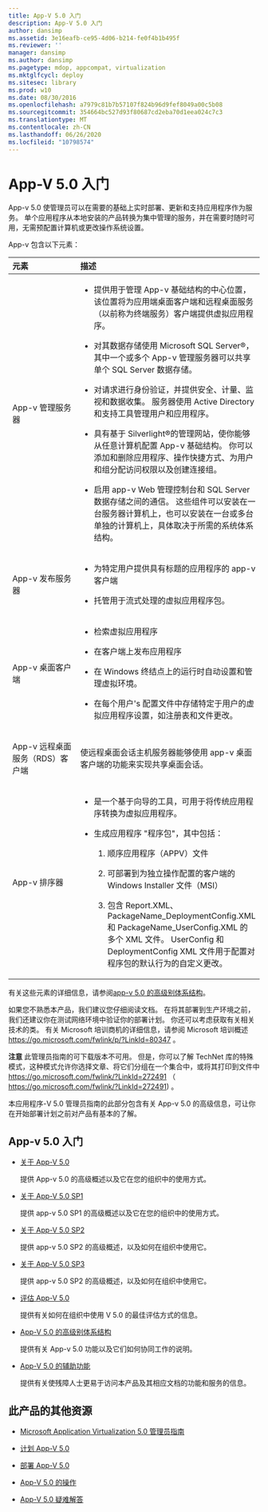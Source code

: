 ```yaml
---
title: App-V 5.0 入门
description: App-V 5.0 入门
author: dansimp
ms.assetid: 3e16eafb-ce95-4d06-b214-fe0f4b1b495f
ms.reviewer: ''
manager: dansimp
ms.author: dansimp
ms.pagetype: mdop, appcompat, virtualization
ms.mktglfcycl: deploy
ms.sitesec: library
ms.prod: w10
ms.date: 08/30/2016
ms.openlocfilehash: a7979c81b7b57107f824b96d9fef8049a00c5b08
ms.sourcegitcommit: 354664bc527d93f80687cd2eba70d1eea024c7c3
ms.translationtype: MT
ms.contentlocale: zh-CN
ms.lasthandoff: 06/26/2020
ms.locfileid: "10798574"
---
```

# App-V 5.0 入门


App-v 5.0 使管理员可以在需要的基础上实时部署、更新和支持应用程序作为服务。 单个应用程序从本地安装的产品转换为集中管理的服务，并在需要时随时可用，无需预配置计算机或更改操作系统设置。

App-v 包含以下元素：

<table>
<colgroup>
<col width="50%" />
<col width="50%" />
</colgroup>
<thead>
<tr class="header">
<th align="left">元素</th>
<th align="left">描述</th>
</tr>
</thead>
<tbody>
<tr class="odd">
<td align="left"><p>App-v 管理服务器</p></td>
<td align="left"><ul>
<li><p>提供用于管理 App-v 基础结构的中心位置，该位置将为应用端桌面客户端和远程桌面服务（以前称为终端服务）客户端提供虚拟应用程序。</p></li>
<li><p>对其数据存储使用 Microsoft SQL Server®，其中一个或多个 App-v 管理服务器可以共享单个 SQL Server 数据存储。</p></li>
<li><p>对请求进行身份验证，并提供安全、计量、监视和数据收集。 服务器使用 Active Directory 和支持工具管理用户和应用程序。</p></li>
<li><p>具有基于 Silverlight®的管理网站，使你能够从任意计算机配置 App-v 基础结构。 你可以添加和删除应用程序、操作快捷方式、为用户和组分配访问权限以及创建连接组。</p></li>
<li><p>启用 app-v Web 管理控制台和 SQL Server 数据存储之间的通信。 这些组件可以安装在一台服务器计算机上，也可以安装在一台或多台单独的计算机上，具体取决于所需的系统体系结构。</p></li>
</ul></td>
</tr>
<tr class="even">
<td align="left"><p>App-v 发布服务器</p></td>
<td align="left"><ul>
<li><p>为特定用户提供具有标题的应用程序的 app-v 客户端</p></li>
<li><p>托管用于流式处理的虚拟应用程序包。</p></li>
</ul></td>
</tr>
<tr class="odd">
<td align="left"><p>App-v 桌面客户端</p></td>
<td align="left"><ul>
<li><p>检索虚拟应用程序</p></li>
<li><p>在客户端上发布应用程序</p></li>
<li><p>在 Windows 终结点上的运行时自动设置和管理虚拟环境。</p></li>
<li><p>在每个用户&#39;s 配置文件中存储特定于用户的虚拟应用程序设置，如注册表和文件更改。</p></li>
</ul></td>
</tr>
<tr class="even">
<td align="left"><p>App-v 远程桌面服务（RDS）客户端</p></td>
<td align="left"><p>使远程桌面会话主机服务器能够使用 app-v 桌面客户端的功能来实现共享桌面会话。</p></td>
</tr>
<tr class="odd">
<td align="left"><p>App-v 排序器</p></td>
<td align="left"><ul>
<li><p>是一个基于向导的工具，可用于将传统应用程序转换为虚拟应用程序。</p></li>
<li><p>生成应用程序 "程序包"，其中包括：</p>
<ol>
<li><p>顺序应用程序（APPV）文件</p></li>
<li><p>可部署到为独立操作配置的客户端的 Windows Installer 文件（MSI）</p></li>
<li><p>包含 Report.XML、PackageName_DeploymentConfig.XML 和 PackageName_UserConfig.XML 的多个 XML 文件。 UserConfig 和 DeploymentConfig XML 文件用于配置对程序包的默认行为的自定义更改。</p></li>
</ol></li>
</ul></td>
</tr>
</tbody>
</table>

 

有关这些元素的详细信息，请参阅[app-v 5.0 的高级别体系结构](high-level-architecture-for-app-v-50.md)。

如果您不熟悉本产品，我们建议您仔细阅读文档。 在将其部署到生产环境之前，我们还建议你在测试网络环境中验证你的部署计划。 你还可以考虑获取有关相关技术的类。 有关 Microsoft 培训商机的详细信息，请参阅 Microsoft 培训概述 <https://go.microsoft.com/fwlink/p/?LinkId=80347> 。

**注意** 此管理员指南的可下载版本不可用。 但是，你可以了解 TechNet 库的特殊模式，这种模式允许你选择文章、将它们分组在一个集合中，或将其打印到文件中 <https://go.microsoft.com/fwlink/?LinkId=272491> （ https://go.microsoft.com/fwlink/?LinkId=272491) 。

 

本应用程序-V 5.0 管理员指南的此部分包含有关 App-v 5.0 的高级信息，可让你在开始部署计划之前对产品有基本的了解。

## App-v 5.0 入门


-   [关于 App-V 5.0](about-app-v-50.md)

    提供 App-v 5.0 的高级概述以及它在您的组织中的使用方式。

-   [关于 App-V 5.0 SP1](about-app-v-50-sp1.md)

    提供 app-v 5.0 SP1 的高级概述以及它在您的组织中的使用方式。

-   [关于 App-V 5.0 SP2](about-app-v-50-sp2.md)

    提供 app-v 5.0 SP2 的高级概述，以及如何在组织中使用它。

-   [关于 App-V 5.0 SP3](about-app-v-50-sp3.md)

    提供 app-v 5.0 SP2 的高级概述，以及如何在组织中使用它。

-   [评估 App-V 5.0](evaluating-app-v-50.md)

    提供有关如何在组织中使用 V 5.0 的最佳评估方式的信息。

-   [App-V 5.0 的高级别体系结构](high-level-architecture-for-app-v-50.md)

    提供有关 App-v 5.0 功能以及它们如何协同工作的说明。

-   [App-V 5.0 的辅助功能](accessibility-for-app-v-50.md)

    提供有关使残障人士更易于访问本产品及其相应文档的功能和服务的信息。

## <a href="" id="other-resources-for-this-product-"></a>此产品的其他资源


-   [Microsoft Application Virtualization 5.0 管理员指南](microsoft-application-virtualization-50-administrators-guide.md)

-   [计划 App-V 5.0](planning-for-app-v-50-rc.md)

-   [部署 App-V 5.0](deploying-app-v-50.md)

-   [App-V 5.0 的操作](operations-for-app-v-50.md)

-   [App-V 5.0 疑难解答](troubleshooting-app-v-50.md)






 

 





